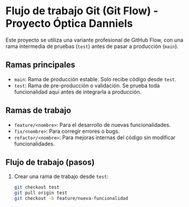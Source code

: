 # Flujo de trabajo Git (Git Flow) - Proyecto Óptica Danniels

Este proyecto se utiliza una variante profesional de GitHub Flow, con una rama intermedia de pruebas (`test`) antes de pasar a producción (`main`).

## Ramas principales

- `main`: Rama de producción estable. Solo recibe código desde `test`.
- `test`: Rama de pre-producción o validación. Se prueba toda funcionalidad aquí antes de integrarla a producción.

## Ramas de trabajo

- `feature/<nombre>`: Para el desarrollo de nuevas funcionalidades.
- `fix/<nombre>`: Para corregir errores o bugs.
- `refactor/<nombre>`: Para mejoras internas del código sin modificar funcionalidades.

## Flujo de trabajo (pasos)

1. Crear una rama de trabajo desde `test`:
   ```bash
   git checkout test
   git pull origin test
   git checkout -b feature/nueva-funcionalidad
